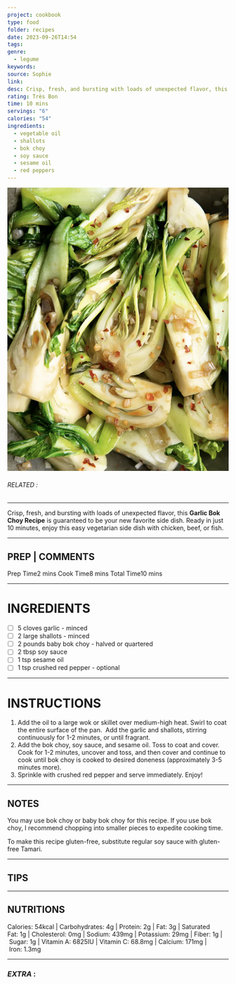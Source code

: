 ```yaml
---
project: cookbook
type: food
folder: recipes
date: 2023-09-26T14:54
tags: 
genre:
  - legume
keywords: 
source: Sophie
link: 
desc: Crisp, fresh, and bursting with loads of unexpected flavor, this Garlic Bok Choy Recipe is guaranteed to be your new favorite side dish.
rating: Très Bon
time: 10 mins
servings: "6"
calories: "54"
ingredients:
  - vegetable oil
  - shallots
  - bok choy
  - soy sauce
  - sesame oil
  - red peppers
---
```


![IMAGE](image_386.png)

###### *RELATED* : 
---
Crisp, fresh, and bursting with loads of unexpected flavor, this **Garlic Bok Choy Recipe** is guaranteed to be your new favorite side dish. Ready in just 10 minutes, enjoy this easy vegetarian side dish with chicken, beef, or fish.

---
## PREP | COMMENTS

Prep Time2 mins
Cook Time8 mins
Total Time10 mins

---
# INGREDIENTS

- [ ] 5 cloves garlic - minced
- [ ] 2 large shallots - minced
- [ ] 2 pounds baby bok choy - halved or quartered
- [ ] 2 tbsp soy sauce
- [ ] 1 tsp sesame oil
- [ ] 1 tsp crushed red pepper - optional

---
# INSTRUCTIONS

1. Add the oil to a large wok or skillet over medium-high heat. Swirl to coat the entire surface of the pan.  Add the garlic and shallots, stirring continuously for 1-2 minutes, or until fragrant. 
2. Add the bok choy, soy sauce, and sesame oil. Toss to coat and cover. Cook for 1-2 minutes, uncover and toss, and then cover and continue to cook until bok choy is cooked to desired doneness (approximately 3-5 minutes more). 
3. Sprinkle with crushed red pepper and serve immediately. Enjoy! 

---
## NOTES

You may use bok choy or baby bok choy for this recipe. If you use bok choy, I recommend chopping into smaller pieces to expedite cooking time.

To make this recipe gluten-free, substitute regular soy sauce with gluten-free Tamari.

---
## TIPS



---
## NUTRITIONS

Calories: 54kcal | Carbohydrates: 4g | Protein: 2g | Fat: 3g | Saturated Fat: 1g | Cholesterol: 0mg | Sodium: 439mg | Potassium: 29mg | Fiber: 1g | Sugar: 1g | Vitamin A: 6825IU | Vitamin C: 68.8mg | Calcium: 171mg | Iron: 1.3mg

---
### *EXTRA* :



